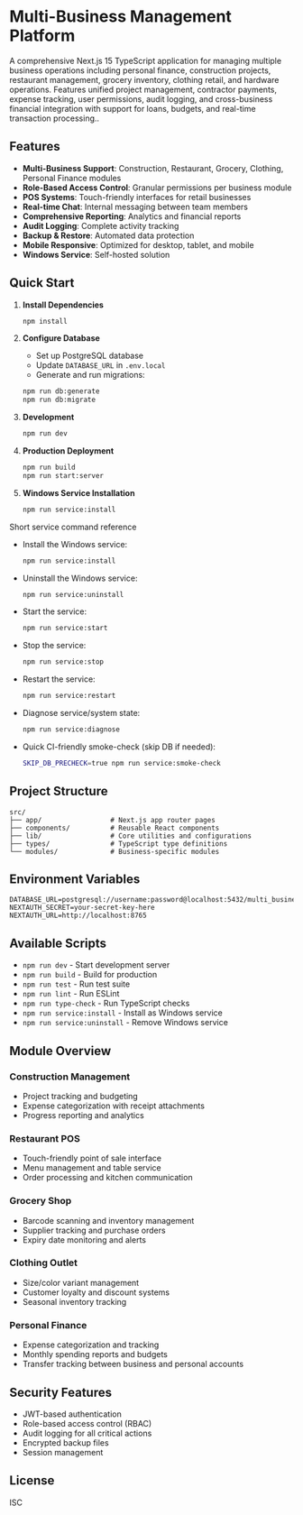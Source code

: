 # Multi-Business Management Platform

  A comprehensive Next.js 15 TypeScript application for managing multiple business
  operations including personal finance, construction projects, restaurant management,
  grocery inventory, clothing retail, and hardware operations. Features unified project
  management, contractor payments, expense tracking, user permissions, audit logging, and
  cross-business financial integration with support for loans, budgets, and real-time
  transaction processing..

## Features

- **Multi-Business Support**: Construction, Restaurant, Grocery, Clothing, Personal Finance modules
- **Role-Based Access Control**: Granular permissions per business module
- **POS Systems**: Touch-friendly interfaces for retail businesses
- **Real-time Chat**: Internal messaging between team members
- **Comprehensive Reporting**: Analytics and financial reports
- **Audit Logging**: Complete activity tracking
- **Backup & Restore**: Automated data protection
- **Mobile Responsive**: Optimized for desktop, tablet, and mobile
- **Windows Service**: Self-hosted solution

## Quick Start

1. **Install Dependencies**
   ```bash
   npm install
   ```

2. **Configure Database**
   - Set up PostgreSQL database
   - Update `DATABASE_URL` in `.env.local`
   - Generate and run migrations:
   ```bash
   npm run db:generate
   npm run db:migrate
   ```

3. **Development**
   ```bash
   npm run dev
   ```

4. **Production Deployment**
   ```bash
   npm run build
   npm run start:server
   ```

5. **Windows Service Installation**
   ```bash
   npm run service:install
   ```

Short service command reference

- Install the Windows service:

   ```bash
   npm run service:install
   ```

- Uninstall the Windows service:

   ```bash
   npm run service:uninstall
   ```

- Start the service:

   ```bash
   npm run service:start
   ```

- Stop the service:

   ```bash
   npm run service:stop
   ```

- Restart the service:

   ```bash
   npm run service:restart
   ```

- Diagnose service/system state:

   ```bash
   npm run service:diagnose
   ```

- Quick CI-friendly smoke-check (skip DB if needed):

   ```bash
   SKIP_DB_PRECHECK=true npm run service:smoke-check
   ```

## Project Structure

```
src/
├── app/                 # Next.js app router pages
├── components/          # Reusable React components
├── lib/                 # Core utilities and configurations
├── types/               # TypeScript type definitions
└── modules/             # Business-specific modules
```

## Environment Variables

```env
DATABASE_URL=postgresql://username:password@localhost:5432/multi_business_db
NEXTAUTH_SECRET=your-secret-key-here
NEXTAUTH_URL=http://localhost:8765
```

## Available Scripts

- `npm run dev` - Start development server
- `npm run build` - Build for production
- `npm run test` - Run test suite
- `npm run lint` - Run ESLint
- `npm run type-check` - Run TypeScript checks
- `npm run service:install` - Install as Windows service
- `npm run service:uninstall` - Remove Windows service

## Module Overview

### Construction Management
- Project tracking and budgeting
- Expense categorization with receipt attachments
- Progress reporting and analytics

### Restaurant POS
- Touch-friendly point of sale interface
- Menu management and table service
- Order processing and kitchen communication

### Grocery Shop
- Barcode scanning and inventory management
- Supplier tracking and purchase orders
- Expiry date monitoring and alerts

### Clothing Outlet
- Size/color variant management
- Customer loyalty and discount systems
- Seasonal inventory tracking

### Personal Finance
- Expense categorization and tracking
- Monthly spending reports and budgets
- Transfer tracking between business and personal accounts

## Security Features

- JWT-based authentication
- Role-based access control (RBAC)
- Audit logging for all critical actions
- Encrypted backup files
- Session management

## License

ISC